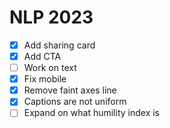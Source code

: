 # NLP 2023
- [X] Add sharing card
- [X] Add CTA
- [ ] Work on text
- [X] Fix mobile
- [X] Remove faint axes line
- [X] Captions are not uniform
- [ ] Expand on what humility index is